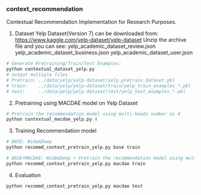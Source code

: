 ### context_recommendation
Contextual Recommendation Implementation for Research Purposes.

1. Dataset
Yelp Dataset(Version 7) can be downloaded from: https://www.kaggle.com/yelp-dataset/yelp-dataset
Unzip the archive file and you can see:
yelp_academic_dataset_review.json
yelp_academic_dataset_business.json
yelp_academic_dataset_user.json

``` python
# Generate Pretraining/Train/Test Examples:
python contextual_dataset_yelp.py
# output multiple files 
# Pretrain: ../data/yelp/yelp-dataset/yelp_pretrain_dataset.pkl
# train:    ../data/yelp/yelp-dataset/train/yelp_train_examples_*.pkl   * is the 1-10
# test:     ../data/yelp/yelp-dataset/test/yelp_test_examples_*.pkl     * is the 1-2
```

2. Pretraining using MACDAE model on Yelp Dataset
```python
# Pretrain the recommendation model using multi-heads number as 4
python contextual_macdae_yelp.py 4
```

3. Training Recommendation model
```python
# BASE: Wide&Deep
python recommd_context_pretrain_yelp.py base train

# BASE+MACDAE: Wide&Deep + Pretrain the recommendation model using multi-heads number as 4
python recommd_context_pretrain_yelp.py macdae train
```

4. Evaluation
```python
python recommd_context_pretrain_yelp.py macdae test
```
